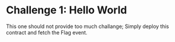 # Challenge 1: Hello World

This one should not provide too much challange; Simply deploy this contract and fetch the Flag event. 
